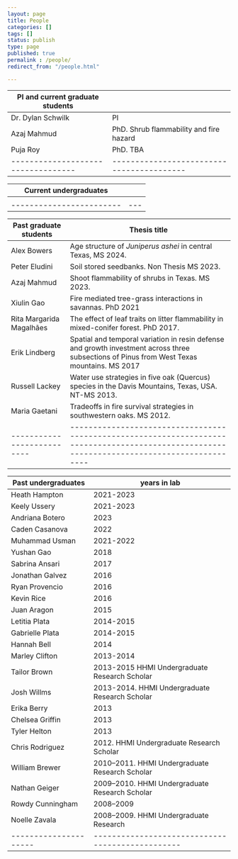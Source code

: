 ```yaml
---
layout: page
title: People
categories: []
tags: []
status: publish
type: page
published: true
permalink : /people/
redirect_from: "/people.html"

---
```


| PI and current graduate students |                                         |
|----------------------------------|-----------------------------------------|
| Dr. Dylan Schwilk                | PI                                      |
| Azaj Mahmud                      | PhD. Shrub flammability and fire hazard |
| Puja Roy                         | PhD. TBA                                |
|----------------------------------|-----------------------------------------|


| Current undergraduates |   |
|------------------------|---|
|                        |   |
|------------------------|---|



| Past graduate students   | Thesis title                                                                                                                                           |
|--------------------------|--------------------------------------------------------------------------------------------------------------------------------------------|
| Alex Bowers              | Age structure of *Juniperus ashei* in central Texas, MS 2024.                                                                                |
| Peter Eludini            | Soil stored seedbanks. Non Thesis MS 2023.                                                                                                 |
| Azaj Mahmud              | Shoot flammability of shrubs in Texas. MS 2023.                                                                                            |
| Xiulin Gao               | Fire mediated tree-grass interactions in savannas. PhD 2021                                                                                |
| Rita Margarida Magalhães | The effect of leaf traits on litter flammability in mixed-conifer forest. PhD 2017.                                                        |
| Erik Lindberg            | Spatial and temporal variation in resin defense and growth investment across three subsections of Pinus from West Texas mountains. MS 2017 |
| Russell Lackey           | Water use strategies in five oak (Quercus) species in the Davis Mountains, Texas, USA. NT-MS 2013.                                         |
| Maria Gaetani            | Tradeoffs in fire survival strategies in southwestern oaks. MS 2012.                                                                       |
|--------------------------|--------------------------------------------------------------------------------------------------------------------------------------------|


| Past undergraduates | years in lab                                               |
|---------------------|------------------------------------------------|
| Heath Hampton       | 2021-2023                                      |
| Keely Ussery        | 2021-2023                                      |
| Andriana Botero     | 2023                                           |
| Caden Casanova      | 2022                                           |
| Muhammad Usman      | 2021-2022                                      |
| Yushan Gao          | 2018                                           |
| Sabrina Ansari      | 2017                                           |
| Jonathan Galvez     | 2016                                           |
| Ryan Provencio      | 2016                                           |
| Kevin Rice          | 2016                                           |
| Juan Aragon         | 2015                                           |
| Letitia Plata       | 2014-2015                                      |
| Gabrielle Plata     | 2014-2015                                      |
| Hannah Bell         | 2014                                           |
| Marley Clifton      | 2013-2014                                      |
| Tailor Brown        | 2013-2015 HHMI Undergraduate Research Scholar  |
| Josh Willms         | 2013-2014. HHMI Undergraduate Research Scholar |
| Erika Berry         | 2013                                           |
| Chelsea Griffin     | 2013                                           |
| Tyler Helton        | 2013                                           |
| Chris Rodriguez     | 2012. HHMI Undergraduate Research Scholar      |
| William Brewer      | 2010–2011. HHMI Undergraduate Research Scholar |
| Nathan Geiger       | 2009–2010. HHMI Undergraduate Research Scholar |
| Rowdy Cunningham    | 2008–2009                                      |
| Noelle Zavala       | 2008–2009. HHMI Undergraduate Research         |
|---------------------|------------------------------------------------|

